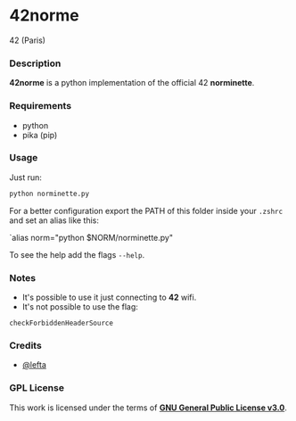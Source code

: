 # **42norme**

42 (Paris)

### **Description**

**42norme** is a python implementation of the official 42 **norminette**.

### **Requirements**

+ python
+ pika (pip)

### **Usage**

Just run:

```bash
python norminette.py
```

For a better configuration export the PATH of this folder inside
your `.zshrc` and set an alias like this:

`alias norm="python $NORM/norminette.py"

To see the help add the flags `--help`.

### **Notes**

+ It's possible to use it just connecting to **42** wifi.
+ It's not possible to use the flag:

`checkForbiddenHeaderSource`

### **Credits**

+ [@lefta](https://github.com/lefta)

### **GPL License**

This work is licensed under the terms of **[GNU General Public License v3.0](https://www.gnu.org/licenses/gpl.html)**.
